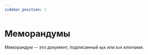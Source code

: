```yaml
---
sidebar_position: 1
---
```


# Меморандумы

Меморандум -- это документ, подписанный `mpk` или  `bok` ключами.

